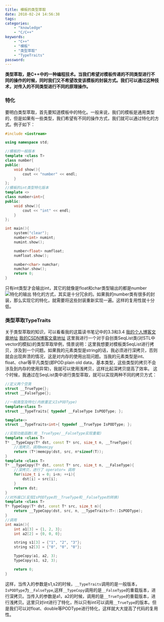 ```yaml
---
title: 模板的类型萃取
date: 2018-02-24 14:56:38
tags:
categories:
    - "knowledge"
    - "C/C++"
keywords:
    - "C++"
    - "模板"
    - "类型萃取"
    - "TypeTraits"
password:
---
```

**类型萃取，是C++中的一种编程技术。当我们希望对模板传递的不同类型进行不同的操作的时候，同时我们又不希望改变该模板的封装方式。我们可以通过这种技术，对传入的不同类型进行不同的原理操作。**
### 特化
要明白类型萃取，首先要知道模板中的特化。一般来说，我们的模板是通用类型的，但是如果有一些类型，我们希望有不同的操作方式，我们就可以通过特化的方式。例子如下：
<!--more-->
```c++
#include <iostream>

using namespace std;

//模板的一般版本
template <class T>
class number{
public:
    void show(){
        cout << "number" << endl;
    }
};
//模板的int类型特化版本
template <>
class number<int>{
public:
    void show(){
        cout << "int" << endl;
    }
};

int main(){
    system("clear");
    number<int> numint;
    numint.show();

    number<float> numfloat;
    numfloat.show();

    number<char> numchar;
    numchar.show();
    return 0;
}
```
只有int类型才会输出int，其它的就像是float和char类型输出的都是number
![特化的输出](http://p3ax8ersb.bkt.clouddn.com/201802241550_647.png-480.jpg)
特化的方式，其实是十分冗余的。如果我的number类有很多的封装，那么实现它的特化，就需要将这些封装重新实现一遍。这样的复用性就十分低。
### 类型萃取TypeTraits
关于类型萃取的知识，可以看看我的这篇读书笔记中的3.3和3.4
[我的个人博客文章地址](http://jingxxn.cn/%E6%B5%85%E8%AF%BB%E3%80%8ASTL%E6%BA%90%E7%A0%81%E5%89%96%E6%9E%90%E3%80%8B%E7%AC%94%E8%AE%B0-3%E7%AB%A0.html)
[我的CSDN博客文章地址](http://blog.csdn.net/mac_timmy/article/details/79291828)
这里我进行一个对于自创类SeqList类(对STL中vector的模拟)的类型萃取举例，情景说明：这里我想要对模板类SeqList进行拷贝，涉及到一个问题。如果我的元素类型是string的话，我必须进行深拷贝，否则就会出现奔溃的情况，这是对内存的使用出现问题。当我的元素类型是int、float、char等平凡类型(即POD:plain old data，基本类型，这些类型的拷贝不会涉及到内存的使用异常)，我就可以使用浅拷贝，这样比起深拷贝提高了效率。
这个时候，我通过在SeqList类中进行类型萃取，就可以实现两种不同的拷贝方式：
```c++
//定义两个空类
struct __TrueType{};
struct __FalseType{};

//一般类型及特化(内嵌重定义IsPODType)
template<class T>
struct __TypeTraits{ typedef __FalseType IsPODType; };

template<>
struct __TypeTraits<int>{ typedef __TrueType IsPODType; };

//实现功能函数(用__TrueType/__FalseType实现重载)
template <class T>
T* __TypeCopy(T* dst, const T* src, size_t n, __TrueType){
    //浅拷贝，调用memcpy
    return (T*)memcpy(dst, src, n*sizeof(T));
}
template <class T>
T* __TypeCopy(T* dst, const T* src, size_t n, __FalseType){
    //深拷贝，进行了 operator= 调用
    for(size_t i = 0; i<n; ++i){
        dst[i] = src[i];
    }
    return dst;
}
//对外接口(实现IsPODType的__TrueType和__FalseType的转换)
template <class T>
T* TypeCopy(T* dst, const T* src, size_t n){
    return __TypeCopy(dst, src, n, __TypeTraits<T>::IsPODType);
}
//调用
int main(){
    int a1[3] = {1, 2, 3};
    int a2[2] = {0, 0, 0};

    string s1[3] = {"1", "2", "3"};
    string s2[3] = {"0", "0", "0"};

    TypeCopy(a1, a2, 3);
    TypeCopy(s1, s2, 3);

    return 0;
}
```
这样，当传入的参数是s1,s2的时候，`__TypeTraits`调用的是一般版本，`IsPODType`为`__FalseType`,这样`__TypeCopy`调用的是`__FalseType`的重载版本，进行深拷贝。当传入的参数是a1，a2的时候，调用的是`__TrueType`的重载版本，进行浅拷贝。这里只对int进行了特化，所以只有int可以调用`__TrueType`的版本。但是我们可以对float、double等PODType进行特化，这样就大大提高了代码的复用性。
